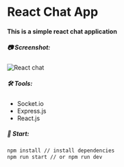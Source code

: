 # React Chat App
#### This is a simple react chat application

##### 📷 Screenshot:
![React chat](https://i.imgur.com/P9PTZXl.png)

##### 🛠 Tools:
- Socket.io
- Express.js
- React.js

##### 🚀 Start:
```bash
npm install // install dependencies
npm run start // or npm run dev
```